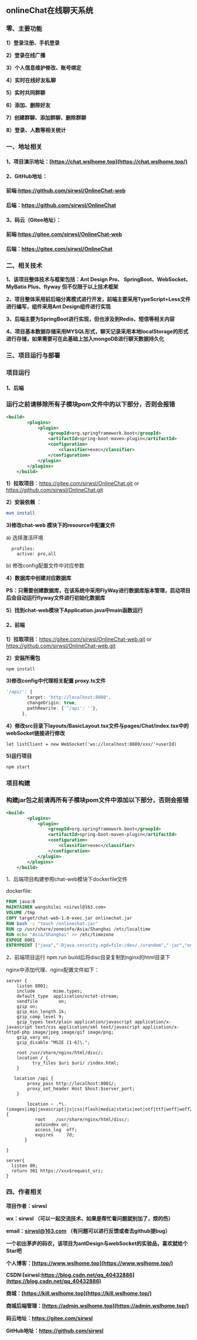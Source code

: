 ## onlineChat在线聊天系统

### 零、主要功能

**1）登录注册、手机登录**

**2）登录在线广播**

**3）个人信息维护修改、账号绑定**

**4）实时在线好友私聊**

**5）实时共同群聊**

**6）添加、删除好友**

**7）创建群聊、添加群聊、删除群聊**

**8）登录、人数等相关统计**



### 一、地址相关

#### **1、项目演示地址：[https://chat.wslhome.top](https://chat.wslhome.top/)**

#### 2、GitHub地址：

#### 前端:https://github.com/sirwsl/OnlineChat-web

#### 后端：https://github.com/sirwsl/OnlineChat

#### 3、码云（Gitee地址）：

#### 前端:https://gitee.com/sirwsl/OnlineChat-web

#### 后端：https://gitee.com/sirwsl/OnlineChat



### 二、相关技术

**1、该项目整体技术与框架包括：Ant Design Pro、 SpringBoot、WebSocket、MyBatis Plus、flyway 但不仅限于以上技术框架**

**2、项目整体采用前后端分离模式进行开发，前端主要采用TypeScript+Less文件进行编写，组件采用Ant Design组件进行实现**

**3、后端主要为SpringBoot进行实现，但也涉及到Redis、短信等相关内容**

**4、项目基本数据存储采用MYSQL形式，聊天记录采用本地localStorage的形式进行存储，如果需要可在此基础上加入mongoDB进行聊天数据持久化**



### 三、项目运行与部署


### **项目运行**

#### 1、后端

### 运行之前请移除所有子模块pom文件中的以下部分，否则会报错
```xml
<build>
        <plugins>
            <plugin>
                <groupId>org.springframework.boot</groupId>
                <artifactId>spring-boot-maven-plugin</artifactId>
                <configuration>
                    <classifier>exec</classifier>
                </configuration>
            </plugin>
        </plugins>
    </build>
```


**1）拉取项目**：https://gitee.com/sirwsl/OnlineChat.git or https://github.com/sirwsl/OnlineChat.git

**2）安装依赖** ：

```cmake
mvn install
```

**3)修改chat-web 模块下的resource中配置文件**

  a) 选择激活环境

```
  profiles:
    active: pro,all
```

  b) 修改config配置文件中对应参数

**4）数据库中创建对应数据库**

**PS：只需要创建数据库，在该系统中采用FlyWay进行数据库版本管理，启动项目后会自动运行flyway文件进行初始化数据库**

**5）找到chat-web模块下Application.java中main函数运行**



#### 2、前端

**1）拉取项目**：https://gitee.com/sirwsl/OnlineChat-web.git or https://github.com/sirwsl/OnlineChat-web.git

 **2）安装所需包**

```cmd
npm install
```

**3)修改config中代理相关配置 proxy.ts文件**

```ts
'/api/': {
        target: 'http://localhost:8080',
        changeOrigin: true,
        pathRewrite: {'^/api': ''},
      },
```

**4）修改src目录下layouts/BasicLayout.tsx文件与pages/Chat/index.tsx中的webSocket链接进行修改**

```tsx
let listClient = new WebSocket('ws://localhost:8080/xxx/'+userId)
```

**5)运行项目**

```cmd
npm start
```



 ### 项目构建

### 构建jar包之前请再所有子模块pom文件中添加以下部分，否则会报错
```xml
<build>
        <plugins>
            <plugin>
                <groupId>org.springframework.boot</groupId>
                <artifactId>spring-boot-maven-plugin</artifactId>
                <configuration>
                    <classifier>exec</classifier>
                </configuration>
            </plugin>
        </plugins>
    </build>
```

1、后端项目构建参照chat-web模块下dockerfile文件

dockerfile:

```dockerfile
FROM java:8
MAINTAINER wangshilei <sirwsl@163.com>
VOLUME /tmp
COPY target/chat-web-1.0-exec.jar onlinechat.jar
RUN bash -c "touch /onlinechat.jar"
RUN cp /usr/share/zoneinfo/Asia/Shanghai /etc/localtime
RUN echo "Asia/Shanghai" >> /etc/timezone
EXPOSE 8001
ENTRYPOINT ["java","-Djava.security.egd=file:/dev/./urandom","-jar","onlinechat.jar"]
```



2、前端项目运行 npm run build后将disc目录复制到nginx的html目录下

nginx中添加代理、nginx配置文件如下：

```nginx
server {
    listen 8001;
    include       mime.types;
    default_type  application/octet-stream;
    sendfile        on;
    gzip on;
    gzip_min_length 1k;
    gzip_comp_level 9;
    gzip_types text/plain application/javascript application/x-javascript text/css application/xml text/javascript application/x-httpd-php image/jpeg image/gif image/png;
    gzip_vary on;
    gzip_disable "MSIE [1-6]\.";

    root /usr/share/nginx/html/disc/;
    location / {
          try_files $uri $uri/ /index.html;
    }

   location /api {
        proxy_pass http://localhost:8001/;
        proxy_set_header Host $host:$server_port;
    }

        location ~ .*\.(images|img|javascript|js|css|flash|media|static|eot|otf|ttf|woff|woff2|map)$ {
           root    /usr/share/nginx/html/disc/;
           autoindex on;
           access_log  off;
           expires     7d;
       }

}

server{
  listen 80;
  return 301 https://xxx$request_uri;
}
```



### 四、作者相关

**项目作者：sirwsl**

**wx：sirwsl （可以一起交流技术、如果是帮忙看问题就别加了，烦的伤）**

**email：sirwsl@163.com （有问题可以进行反馈或者去github提bug）**

**一个初出茅庐的码农，该项目为antDesign与webSocket的实验品，喜欢就给个Star吧**

**个人博客：[https://www.wslhome.top](https://www.wslhome.top/)**

**CSDN:[sirwsl:https://blog.csdn.net/qq_40432886](https://blog.csdn.net/qq_40432886)**

**商城：[https://kill.wslhome.top](https://kill.wslhome.top/)**

**商城后端管理：[https://admin.wslhome.top](https://admin.wslhome.top/)**

**码云地址：https://gitee.com/sirwsl**

**GitHub地址：https://github.com/sirwsl**

